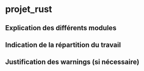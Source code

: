 # projet_rust

## Explication des différents modules
## Indication de la répartition du travail
## Justification des warnings (si nécessaire)
